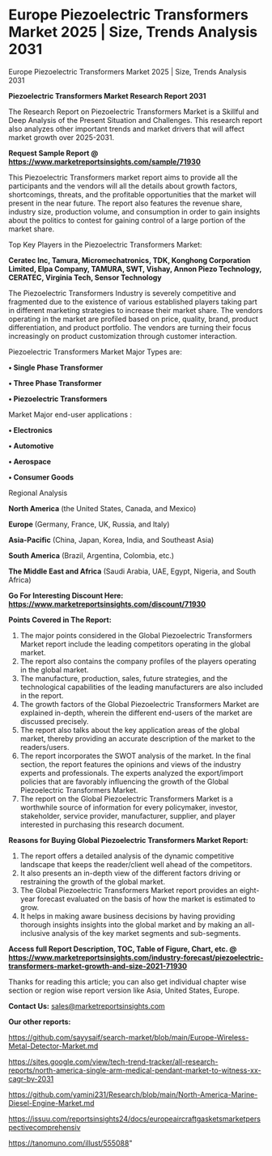 # Europe Piezoelectric Transformers Market 2025 | Size, Trends Analysis 2031
Europe Piezoelectric Transformers Market 2025 | Size, Trends Analysis 2031

<strong>Piezoelectric Transformers Market Research Report 2031</strong>

The Research Report on Piezoelectric Transformers Market is a Skillful and Deep Analysis of the Present Situation and Challenges. This research report also analyzes other important trends and market drivers that will affect market growth over 2025-2031.

<strong>Request Sample Report @ <a href=https://www.marketreportsinsights.com/sample/71930>https://www.marketreportsinsights.com/sample/71930</a></strong>

This Piezoelectric Transformers market report aims to provide all the participants and the vendors will all the details about growth factors, shortcomings, threats, and the profitable opportunities that the market will present in the near future. The report also features the revenue share, industry size, production volume, and consumption in order to gain insights about the politics to contest for gaining control of a large portion of the market share.

Top Key Players in the Piezoelectric Transformers Market:

<strong>Ceratec Inc, Tamura, Micromechatronics, TDK, Konghong Corporation Limited, Elpa Company, TAMURA, SWT, Vishay, Annon Piezo Technology, CERATEC, Virginia Tech, Sensor Technology</strong>

The Piezoelectric Transformers Industry is severely competitive and fragmented due to the existence of various established players taking part in different marketing strategies to increase their market share. The vendors operating in the market are profiled based on price, quality, brand, product differentiation, and product portfolio. The vendors are turning their focus increasingly on product customization through customer interaction.

Piezoelectric Transformers Market Major Types are:

<strong>• Single Phase Transformer

• Three Phase Transformer

• Piezoelectric Transformers</strong>

Market Major end-user applications :

<strong>• Electronics

• Automotive

• Aerospace

• Consumer Goods</strong>

Regional Analysis

</u><strong><b>North America</b></strong> (the United States, Canada, and Mexico)

<strong><b>Europe </b></strong>(Germany, France, UK, Russia, and Italy)

<strong><b>Asia-Pacific</b></strong> (China, Japan, Korea, India, and Southeast Asia)

<strong><b>South America</b></strong> (Brazil, Argentina, Colombia, etc.)

<strong><b>The Middle East and Africa</b></strong> (Saudi Arabia, UAE, Egypt, Nigeria, and South Africa)

<strong>Go For Interesting Discount Here: <a href=https://www.marketreportsinsights.com/discount/71930>https://www.marketreportsinsights.com/discount/71930</a></strong>

<strong>Points Covered in The Report:</strong>
<ol>
  <li>The major points considered in the Global Piezoelectric Transformers Market report include the leading competitors operating in the global market.</li>
  <li>The report also contains the company profiles of the players operating in the global market.</li>
  <li>The manufacture, production, sales, future strategies, and the technological capabilities of the leading manufacturers are also included in the report.</li>
  <li>The growth factors of the Global Piezoelectric Transformers Market are explained in-depth, wherein the different end-users of the market are discussed precisely.</li>
  <li>The report also talks about the key application areas of the global market, thereby providing an accurate description of the market to the readers/users.</li>
  <li>The report incorporates the SWOT analysis of the market. In the final section, the report features the opinions and views of the industry experts and professionals. The experts analyzed the export/import policies that are favorably influencing the growth of the Global Piezoelectric Transformers Market.</li>
  <li>The report on the Global Piezoelectric Transformers Market is a worthwhile source of information for every policymaker, investor, stakeholder, service provider, manufacturer, supplier, and player interested in purchasing this research document.</li>
</ol>
<strong>Reasons for Buying Global Piezoelectric Transformers Market Report:</strong>

<ol>
  <li>The report offers a detailed analysis of the dynamic competitive landscape that keeps the reader/client well ahead of the competitors.</li>
  <li>It also presents an in-depth view of the different factors driving or restraining the growth of the global market.</li>
  <li>The Global Piezoelectric Transformers Market report provides an eight-year forecast evaluated on the basis of how the market is estimated to grow.</li>
  <li>It helps in making aware business decisions by having providing thorough insights insights into the global market and by making an all-inclusive analysis of the key market segments and sub-segments.</li>
</ol>
<strong>Access full Report Description, TOC, Table of Figure, Chart, etc. @ <a href=https://www.marketreportsinsights.com/industry-forecast/piezoelectric-transformers-market-growth-and-size-2021-71930>https://www.marketreportsinsights.com/industry-forecast/piezoelectric-transformers-market-growth-and-size-2021-71930</a></strong>


Thanks for reading this article; you can also get individual chapter wise section or region wise report version like Asia, United States, Europe.

<strong>Contact Us:</strong>
sales@marketreportsinsights.com

<strong>Our other reports:</strong>

<a href=https://github.com/sayysaif/search-market/blob/main/Europe-Wireless-Metal-Detector-Market.md>https://github.com/sayysaif/search-market/blob/main/Europe-Wireless-Metal-Detector-Market.md</a>

<a href=https://sites.google.com/view/tech-trend-tracker/all-research-reports/north-america-single-arm-medical-pendant-market-to-witness-xx-cagr-by-2031>https://sites.google.com/view/tech-trend-tracker/all-research-reports/north-america-single-arm-medical-pendant-market-to-witness-xx-cagr-by-2031</a>

<a href=https://github.com/yamini231/Research/blob/main/North-America-Marine-Diesel-Engine-Market.md>https://github.com/yamini231/Research/blob/main/North-America-Marine-Diesel-Engine-Market.md</a>

<a href=https://issuu.com/reportsinsights24/docs/europeaircraftgasketsmarketperspectivecomprehensiv>https://issuu.com/reportsinsights24/docs/europeaircraftgasketsmarketperspectivecomprehensiv</a>

<a href=https://tanomuno.com/illust/555088>https://tanomuno.com/illust/555088</a>"
